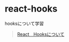 # react-hooks
hooksについて学習

<blockquote class="trello-card">
  <a href="https:&#x2F;&#x2F;trello.com&#x2F;c&#x2F;Wjy1jzz5&#x2F;1-react-hooks%E3%81%AB%E3%81%A4%E3%81%84%E3%81%A6">
    React　Hooksについて
  </a>
</blockquote>
<script src="https://p.trellocdn.com/embed.min.js"></script>
